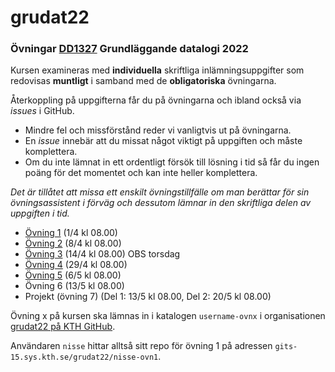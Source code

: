 # grudat22

### Övningar [DD1327](https://www.kth.se/social/course/DD1327/) Grundläggande datalogi 2022

Kursen examineras med **individuella** skriftliga inlämningsuppgifter
som redovisas **muntligt** i samband med de **obligatoriska** övningarna.

Återkoppling på uppgifterna får du på övningarna och ibland också via *issues* i GitHub.

- Mindre fel och missförstånd reder vi vanligtvis ut på övningarna.
- En *issue* innebär att du missat något viktigt på uppgiften och måste komplettera.
- Om du inte lämnat in ett ordentligt försök till lösning i tid så får du ingen poäng för det momentet
  och kan inte heller komplettera.
  
*Det är tillåtet att missa ett enskilt övningstillfälle om man berättar för sin övningsassistent i förväg och dessutom lämnar in den skriftliga delen av uppgiften i tid.*

- [Övning 1](https://github.com/yourbasic/grudat22/blob/master/ovn1.md) (1/4 kl 08.00)
- [Övning 2](https://github.com/yourbasic/grudat22/blob/master/ovn2.md) (8/4 kl 08.00)
- [Övning 3](https://github.com/yourbasic/grudat22/blob/master/ovn3.md) (14/4 kl 08.00) OBS torsdag
- [Övning 4](https://github.com/yourbasic/grudat22/blob/master/ovn4.md) (29/4 kl 08.00)
- [Övning 5](https://github.com/yourbasic/grudat22/blob/master/ovn5.md) (6/5 kl 08.00)
- Övning 6 (13/5 kl 08.00)
- Projekt (övning 7) (Del 1: 13/5 kl 08.00, Del 2: 20/5 kl 08.00)

Övning x på kursen ska lämnas in i katalogen
<code>username-ovnx</code> i organisationen [grudat22 på KTH GitHub](https://gits-15.sys.kth.se/grudat22).

Användaren `nisse` hittar alltså sitt repo för övning 1 på adressen
<code>gits-15.sys.kth.se/grudat22/nisse-ovn1</code>.
